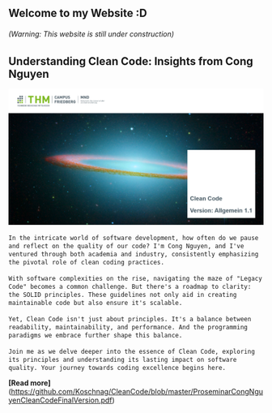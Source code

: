## Welcome to my Website :D
###### (Warning: This website is still under construction)


## Understanding Clean Code: Insights from Cong Nguyen
![Clean Code Thumbnail!](./CleanCodeThumbnail.PNG "Clean Code Thumbnail")
<p> 

    In the intricate world of software development, how often do we pause and reflect on the quality of our code? I'm Cong Nguyen, and I've ventured through both academia and industry, consistently emphasizing the pivotal role of clean coding practices.

    With software complexities on the rise, navigating the maze of "Legacy Code" becomes a common challenge. But there's a roadmap to clarity: the SOLID principles. These guidelines not only aid in creating maintainable code but also ensure it's scalable.

    Yet, Clean Code isn't just about principles. It's a balance between readability, maintainability, and performance. And the programming paradigms we embrace further shape this balance.

    Join me as we delve deeper into the essence of Clean Code, exploring its principles and understanding its lasting impact on software quality. Your journey towards coding excellence begins here.
</p>

**[Read more]**(https://github.com/Koschnag/CleanCode/blob/master/ProseminarCongNguyenCleanCodeFinalVersion.pdf)
